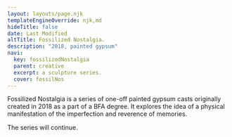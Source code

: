 ```yaml
---
layout: layouts/page.njk
templateEngineOverride: njk,md
hideTitle: false
date: Last Modified
altTitle: Fossilized Nostalgia.
description: "2018, painted gypsum"
navi:
  key: fossilizedNostalgia
  parent: creative
  excerpt: a sculpture series.
  cover: fossilNos
---
```


Fossilized Nostalgia is a series of one-off painted gypsum casts originally created in 2018 as a part of a BFA degree. It explores the idea of a physical manifestation of the imperfection and reverence of memories.

The series will continue.